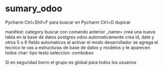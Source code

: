 # sumary_odoo
Pycharm
Ctrl+Shif+F para buscar en Pycharm
Ctrl+D dupicar 


manifest: category buscar con comando anterior
_name= crea una nueva tabla en la base de datos postgres
odoo automaticamente crea id, date y otros 5 o 6 fields automaticos
al activar el modo desarrollador se agrega el tecnico te vas a estructuras de base de datos y modelos y te aparecen todos
char: tipo texto seleccion: combobox

Si en seguridad borro el grupo es global para todos los usuarios
